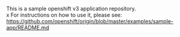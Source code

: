 This is a sample openshift v3 application repository.  
x
For instructions on how to use it, please see: https://github.com/openshift/origin/blob/master/examples/sample-app/README.md
